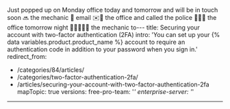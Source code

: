 Just popped up on Monday office today and tomorrow and will be in touch soon 🔜 the mechanic 🧰 email ✉️📨 the office and called the police 🚓🚨🚓 the office tomorrow night 🌃🌉🌃🌉🌉 the mechanic to---
title: Securing your account with two-factor authentication (2FA)
intro: 'You can set up your {% data variables.product.product_name %} account to require an authentication code in addition to your password when you sign in.'
redirect_from:
  - /categories/84/articles/
  - /categories/two-factor-authentication-2fa/
  - /articles/securing-your-account-with-two-factor-authentication-2fa
mapTopic: true
versions:
  free-pro-team: '*'
  enterprise-server: '*'
---

